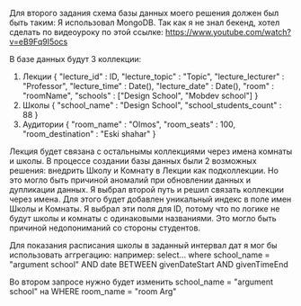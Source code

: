 Для второго задания схема базы данных моего решения должен был быть таким:
Я использовал MongoDB. Так как я не знал бекенд, хотел сделать по видеоуроку по этой ссылке: https://www.youtube.com/watch?v=eB9Fq9I5ocs

В базе данных будут 3 коллекции:
1. Лекции
{
  "lecture_id" : ID,
  "lecture_topic" : "Topic",
  "lecture_lecturer" : "Professor",
  "lecture_time" : Date(),
  "lecture_date" : Date(),
  "room" : "roomName",
  "schools" : ["Design School", "Mobdev school"]
}
2. Школы
{
  "school_name" : "Design School",
  "school_students_count" : 88
}
3. Аудитории
{
  "room_name" : "Olmos",
  "room_seats" : 100,
  "room_destination" : "Eski shahar"
}

Лекция будет связана с остальнымы коллекциями через имена комнаты и школы. В процессе создании базы данных были 2 возможных решения: внедрить Школу и Комнату в Лекции как подколлекции. Но это могло быть причиной аномалий при обновлении данных и дупликации данных. Я выбрал второй путь и решил связать коллекции через имена. Для этого будет добавлен уникальный индекс в поле имен Школы и Комнаты. Я выбрал эти поля для ID, потому что по логике не будут школы и комнаты с одинаковыми названиями. Это могло быть причиной недопониманий со стороны студентов.

Для показания расписания школы в заданный интервал дат я мог бы использовать аггрегацию:
например: select... where school_name = "argument school" AND date BETWEEN givenDateStart AND givenTimeEnd

Во втором запросе нужно будет изменить school_name = "argument school" на WHERE room_name = "room Arg"